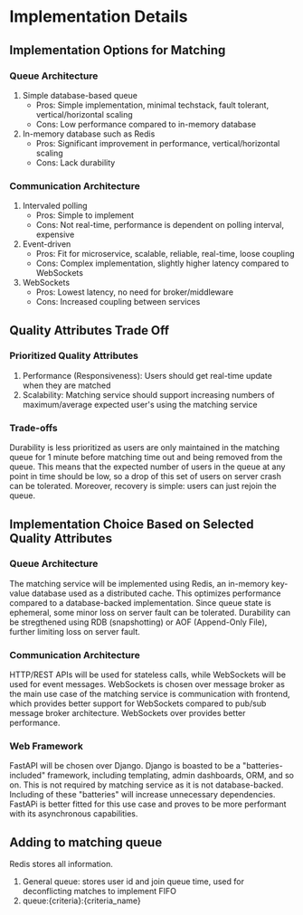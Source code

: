 # Implementation Details

## Implementation Options for Matching
### Queue Architecture
1. Simple database-based queue
    - Pros: Simple implementation, minimal techstack, fault tolerant, vertical/horizontal scaling
    - Cons: Low performance compared to in-memory database
1. In-memory database such as Redis
    - Pros: Significant improvement in performance, vertical/horizontal scaling
    - Cons: Lack durability
### Communication Architecture
1. Intervaled polling
    - Pros: Simple to implement
    - Cons: Not real-time, performance is dependent on polling interval, expensive
1. Event-driven
    - Pros: Fit for microservice, scalable, reliable, real-time, loose coupling
    - Cons: Complex implementation, slightly higher latency compared to WebSockets
1. WebSockets
    - Pros: Lowest latency, no need for broker/middleware
    - Cons: Increased coupling between services

## Quality Attributes Trade Off
### Prioritized Quality Attributes
1. Performance (Responsiveness): Users should get real-time update when they are matched
1. Scalability: Matching service should support increasing numbers of maximum/average expected user's using the matching service

### Trade-offs
Durability is less prioritized as users are only maintained in the matching queue for 1 minute before matching time out and being removed from the queue. This means that the expected number of users in the queue at any point in time should be low, so a drop of this set of users on server crash can be tolerated. Moreover, recovery is simple: users can just rejoin the queue.

## Implementation Choice Based on Selected Quality Attributes
### Queue Architecture
The matching service will be implemented using Redis, an in-memory key-value database used as a distributed cache. This optimizes performance compared to a database-backed implementation. Since queue state is ephemeral, some minor loss on server fault can be tolerated. Durability can be stregthened using RDB (snapshotting) or AOF (Append-Only File), further limiting loss on server fault.
### Communication Architecture
HTTP/REST APIs will be used for stateless calls, while WebSockets will be used for event messages. WebSockets is chosen over message broker as the main use case of the matching service is communication with frontend, which provides better support for WebSockets compared to pub/sub message broker architecture. WebSockets over provides better performance.
### Web Framework
FastAPI will be chosen over Django. Django is boasted to be a "batteries-included" framework, including templating, admin dashboards, ORM, and so on. This is not required by matching service as it is not database-backed. Including of these "batteries" will increase unnecessary dependencies. FastAPi is better fitted for this use case and proves to be more performant with its asynchronous capabilities.


## Adding to matching queue
Redis stores all information.
1. General queue: stores user id and join queue time, used for deconflicting matches to implement FIFO
1. queue:{criteria}:{criteria_name}